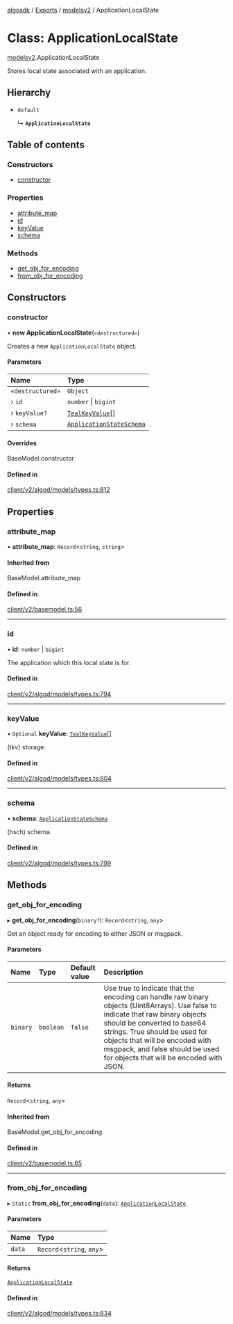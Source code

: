 [algosdk](../README.md) / [Exports](../modules.md) / [modelsv2](../modules/modelsv2.md) / ApplicationLocalState

# Class: ApplicationLocalState

[modelsv2](../modules/modelsv2.md).ApplicationLocalState

Stores local state associated with an application.

## Hierarchy

- `default`

  ↳ **`ApplicationLocalState`**

## Table of contents

### Constructors

- [constructor](modelsv2.ApplicationLocalState.md#constructor)

### Properties

- [attribute\_map](modelsv2.ApplicationLocalState.md#attribute_map)
- [id](modelsv2.ApplicationLocalState.md#id)
- [keyValue](modelsv2.ApplicationLocalState.md#keyvalue)
- [schema](modelsv2.ApplicationLocalState.md#schema)

### Methods

- [get\_obj\_for\_encoding](modelsv2.ApplicationLocalState.md#get_obj_for_encoding)
- [from\_obj\_for\_encoding](modelsv2.ApplicationLocalState.md#from_obj_for_encoding)

## Constructors

### constructor

• **new ApplicationLocalState**(`«destructured»`)

Creates a new `ApplicationLocalState` object.

#### Parameters

| Name | Type |
| :------ | :------ |
| `«destructured»` | `Object` |
| › `id` | `number` \| `bigint` |
| › `keyValue?` | [`TealKeyValue`](modelsv2.TealKeyValue.md)[] |
| › `schema` | [`ApplicationStateSchema`](modelsv2.ApplicationStateSchema.md) |

#### Overrides

BaseModel.constructor

#### Defined in

[client/v2/algod/models/types.ts:812](https://github.com/algorand/js-algorand-sdk/blob/13a5d73/src/client/v2/algod/models/types.ts#L812)

## Properties

### attribute\_map

• **attribute\_map**: `Record`<`string`, `string`\>

#### Inherited from

BaseModel.attribute\_map

#### Defined in

[client/v2/basemodel.ts:56](https://github.com/algorand/js-algorand-sdk/blob/13a5d73/src/client/v2/basemodel.ts#L56)

___

### id

• **id**: `number` \| `bigint`

The application which this local state is for.

#### Defined in

[client/v2/algod/models/types.ts:794](https://github.com/algorand/js-algorand-sdk/blob/13a5d73/src/client/v2/algod/models/types.ts#L794)

___

### keyValue

• `Optional` **keyValue**: [`TealKeyValue`](modelsv2.TealKeyValue.md)[]

(tkv) storage.

#### Defined in

[client/v2/algod/models/types.ts:804](https://github.com/algorand/js-algorand-sdk/blob/13a5d73/src/client/v2/algod/models/types.ts#L804)

___

### schema

• **schema**: [`ApplicationStateSchema`](modelsv2.ApplicationStateSchema.md)

(hsch) schema.

#### Defined in

[client/v2/algod/models/types.ts:799](https://github.com/algorand/js-algorand-sdk/blob/13a5d73/src/client/v2/algod/models/types.ts#L799)

## Methods

### get\_obj\_for\_encoding

▸ **get_obj_for_encoding**(`binary?`): `Record`<`string`, `any`\>

Get an object ready for encoding to either JSON or msgpack.

#### Parameters

| Name | Type | Default value | Description |
| :------ | :------ | :------ | :------ |
| `binary` | `boolean` | `false` | Use true to indicate that the encoding can handle raw binary objects (Uint8Arrays). Use false to indicate that raw binary objects should be converted to base64 strings. True should be used for objects that will be encoded with msgpack, and false should be used for objects that will be encoded with JSON. |

#### Returns

`Record`<`string`, `any`\>

#### Inherited from

BaseModel.get\_obj\_for\_encoding

#### Defined in

[client/v2/basemodel.ts:65](https://github.com/algorand/js-algorand-sdk/blob/13a5d73/src/client/v2/basemodel.ts#L65)

___

### from\_obj\_for\_encoding

▸ `Static` **from_obj_for_encoding**(`data`): [`ApplicationLocalState`](modelsv2.ApplicationLocalState.md)

#### Parameters

| Name | Type |
| :------ | :------ |
| `data` | `Record`<`string`, `any`\> |

#### Returns

[`ApplicationLocalState`](modelsv2.ApplicationLocalState.md)

#### Defined in

[client/v2/algod/models/types.ts:834](https://github.com/algorand/js-algorand-sdk/blob/13a5d73/src/client/v2/algod/models/types.ts#L834)
